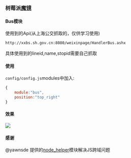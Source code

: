 ### 树莓派[魔镜](https://github.com/MichMich/MagicMirror)

#### Bus模块

使用到的Api(从上海公交抓取的，仅供学习使用)

```bash
http://xxbs.sh.gov.cn:8080/weixinpage/HandlerBus.ashx
```

具体使用到的lineid,name,stopid需要自己抓取

#### 使用

`config/config.js`modules中加入:

```js
{
	module:"bus",
	position:"top_right"
}
```



#### 效果

![](http://img.csi0n.com/2017-10-26/59f13ae30a2f11508981475.png)

#### 感谢

@yawnsde 提供的[node_helper](https://github.com/yawnsde/MMM-RNV/blob/master/node_helper.js)模块解决JS跨域问题



